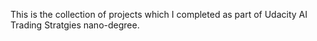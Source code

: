 This is the collection of projects which I completed as part of Udacity AI Trading Stratgies nano-degree.
